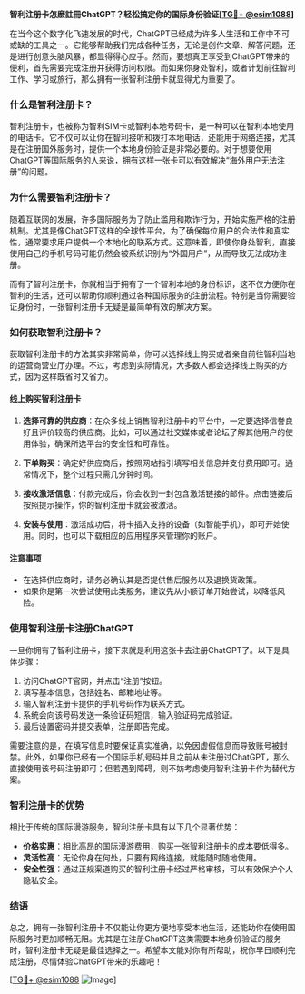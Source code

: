 **智利注册卡怎麽註冊ChatGPT？轻松搞定你的国际身份验证[[TG💪+ @esim1088](https://t.me/s/esim1088)]**

在当今这个数字化飞速发展的时代，ChatGPT已经成为许多人生活和工作中不可或缺的工具之一。它能够帮助我们完成各种任务，无论是创作文章、解答问题，还是进行创意头脑风暴，都显得得心应手。然而，要想真正享受到ChatGPT带来的便利，首先需要完成注册并获得访问权限。而如果你身处智利，或者计划前往智利工作、学习或旅行，那么拥有一张智利注册卡就显得尤为重要了。

### 什么是智利注册卡？

智利注册卡，也被称为智利SIM卡或智利本地号码卡，是一种可以在智利本地使用的电话卡。它不仅可以让你在智利接听和拨打本地电话，还能用于网络连接，尤其是在注册国外服务时，提供一个本地身份验证是非常必要的。对于想要使用ChatGPT等国际服务的人来说，拥有这样一张卡可以有效解决“海外用户无法注册”的问题。

### 为什么需要智利注册卡？

随着互联网的发展，许多国际服务为了防止滥用和欺诈行为，开始实施严格的注册机制。尤其是像ChatGPT这样的全球性平台，为了确保每位用户的合法性和真实性，通常要求用户提供一个本地化的联系方式。这意味着，即使你身处智利，直接使用自己的手机号码可能仍然会被系统识别为“外国用户”，从而导致无法成功注册。

而有了智利注册卡，你就相当于拥有了一个智利本地的身份标识，这不仅方便你在智利的生活，还可以帮助你顺利通过各种国际服务的注册流程。特别是当你需要验证身份时，一张智利注册卡无疑是最简单有效的解决方案。

### 如何获取智利注册卡？

获取智利注册卡的方法其实非常简单，你可以选择线上购买或者亲自前往智利当地的运营商营业厅办理。不过，考虑到实际情况，大多数人都会选择线上购买的方式，因为这样既省时又省力。

#### 线上购买智利注册卡

1. **选择可靠的供应商**：在众多线上销售智利注册卡的平台中，一定要选择信誉良好且评价较高的供应商。比如，可以通过社交媒体或者论坛了解其他用户的使用体验，确保所选平台的安全性和可靠性。

2. **下单购买**：确定好供应商后，按照网站指引填写相关信息并支付费用即可。通常情况下，整个过程只需几分钟时间。

3. **接收激活信息**：付款完成后，你会收到一封包含激活链接的邮件。点击链接后按照提示操作，你的智利注册卡就会被激活。

4. **安装与使用**：激活成功后，将卡插入支持的设备（如智能手机），即可开始使用。同时，也可以下载相应的应用程序来管理你的账户。

#### 注意事项

- 在选择供应商时，请务必确认其是否提供售后服务以及退换货政策。
- 如果你是第一次尝试使用此类服务，建议先从小额订单开始尝试，以降低风险。

### 使用智利注册卡注册ChatGPT

一旦你拥有了智利注册卡，接下来就是利用这张卡去注册ChatGPT了。以下是具体步骤：

1. 访问ChatGPT官网，并点击“注册”按钮。
2. 填写基本信息，包括姓名、邮箱地址等。
3. 输入智利注册卡提供的手机号码作为联系方式。
4. 系统会向该号码发送一条验证码短信，输入验证码完成验证。
5. 最后设置密码并提交表单，注册即告完成。

需要注意的是，在填写信息时要保证真实准确，以免因虚假信息而导致账号被封禁。此外，如果你已经有一个国际手机号码并且之前从未注册过ChatGPT，那么直接使用该号码注册即可；但若遇到障碍，则不妨考虑使用智利注册卡作为替代方案。

### 智利注册卡的优势

相比于传统的国际漫游服务，智利注册卡具有以下几个显著优势：

- **价格实惠**：相比高昂的国际漫游费用，购买一张智利注册卡的成本要低得多。
- **灵活性高**：无论你身在何处，只要有网络连接，就能随时随地使用。
- **安全性强**：通过正规渠道购买的智利注册卡经过严格审核，可以有效保护个人隐私安全。

### 结语

总之，拥有一张智利注册卡不仅能让你更方便地享受本地生活，还能助你在使用国际服务时更加顺畅无阻。尤其是在注册ChatGPT这类需要本地身份验证的服务时，智利注册卡无疑是最佳选择之一。希望本文能对你有所帮助，祝你早日顺利完成注册，尽情体验ChatGPT带来的乐趣吧！

[[TG💪+ @esim1088](https://t.me/s/esim1088) ![Image](https://i.postimg.cc/4NQfJmqS/Snipaste-2025-05-13-00-14-12.png)]